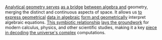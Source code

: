 

[Analytical geometry serves](1/1/3/2/.Analytical%20Geometry) [as a bridge](3/1/3/3/1/1/3/3/.Infrastructure) [between algebra and](1/1/3/3/3/_Algebra-Calculus) geometry, merging the distinct and continuous aspects of space. It allows us [to express geometrical](2/3/2/3/2/3/.Geometry) [data in algebraic](1/1/3/1/1/3/1/.Algebraic%20Structures) [form and geometrically](2/3/2/3/2/3/.Geometry) interpret algebraic equations. [This symbiotic relationship](1/3/1/3/1/3/2/.Symbiosis) [lays the groundwork](2/1/1/3/2/1/1/.Foundations) for modern calculus, physics, and other scientific studies, making it a key [piece in decoding](3/1/1/2/2/2/2/2/2/.Coding) [the universe's complex](2/3/2/3/1/.Sciences) computations.

